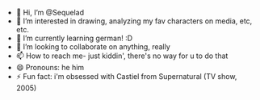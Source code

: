 - 👋 Hi, I’m @Sequelad
- 👀 I’m interested in drawing, analyzing my fav characters on media, etc, etc.
- 🌱 I’m currently learning german! :D
- 💞️ I’m looking to collaborate on anything, really
- 📫 How to reach me- just kiddin', there's no way for u to do that
- 😄 Pronouns: he him
- ⚡ Fun fact: i'm obsessed with Castiel from Supernatural (TV show, 2005)

<!---
Sequelad/Sequelad is a ✨ special ✨ repository because its `README.md` (this file) appears on your GitHub profile.
You can click the Preview link to take a look at your changes.
--->
